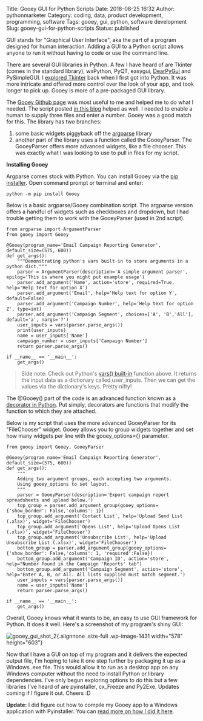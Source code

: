 Title: Gooey GUI for Python Scripts
Date: 2018-08-25 16:32
Author: pythonmarketer
Category: coding, data, product development, programming, software
Tags: gooey, gui, python, software development
Slug: gooey-gui-for-python-scripts
Status: published

GUI stands for "Graphical User Interface", aka the part of a program designed for human interaction. Adding a GUI to a Python script allows anyone to run it without having to code or use the command line.

There are several GUI libraries in Python. A few I have heard of are Tkinter (comes in the standard library), wxPython, PyQT, easygui, [DearPyGui](https://github.com/hoffstadt/DearPyGui) and PySimpleGUI. I [explored Tkinter](https://pythonmarketer.wordpress.com/2016/02/29/tkinter-and-python-libraries/) back when I first got into Python. It was more intricate and offered more control over the look of your app, and took longer to pick up. Gooey is more of a pre-packaged GUI library.

The [Gooey Github page](https://github.com/chriskiehl/Gooey) was most useful to me and helped me to do what I needed. The script posted [in this blog](http://pbpython.com/pandas-gui.html) helped as well. I needed to enable a human to supply three files and enter a number. Gooey was a good match for this. The library has two branches:

1.  some basic widgets piggyback off the [argparse](https://www.blog.pythonlibrary.org/2015/10/08/a-intro-to-argparse/) library
2.  another part of the library uses a function called the GooeyParser. The GooeyParser offers more advanced widgets, like a file chooser. This was exactly what I was looking to use to pull in files for my script.

**Installing Gooey**

Argparse comes stock with Python. You can install Gooey via the [pip installer](https://pythonmarketer.wordpress.com/2018/01/20/how-to-python-pip-install-new-libraries/). Open command prompt or terminal and enter:

`python -m pip install Gooey`

Below is a basic argparse/Gooey combination script. The argparse version offers a handful of widgets such as checkboxes and dropdown, but I had trouble getting them to work with the GooeyParser (used in 2nd script).

    from argparse import ArgumentParser
    from gooey import Gooey

    @Gooey(program_name='Email Campaign Reporting Generator', default_size=(575, 600))
    def get_args():
        """Demonstrating python's vars built-in to store arguments in a python dict."""
        parser = ArgumentParser(description='A simple argument parser', epilog='This is where you might put example usage')
        parser.add_argument('Name', action='store', required=True, help='Help text for option X')
        parser.add_argument('Email', help='Help text for option Y', default=False)
        parser.add_argument('Campaign Number', help='Help text for option Z', type=int)
        parser.add_argument('Campaign Segment', choices=['A', 'B','All'], default='a', nargs='?')
        user_inputs = vars(parser.parse_args())
        print(user_inputs) 
        name = user_inputs['Name']
        campaign_number = user_inputs['Campaign Number']
        return parser.parse_args()

    if __name__ == '__main__':
        get_args()

> Side note: Check out Python's [vars() built-in](https://docs.python.org/3/library/functions.html#vars) function above. It returns the input data as a dictionary called user_inputs. Then we can get the values via the dictionary's keys. Pretty nifty!

The \@Gooey() part of the code is an advanced function known as a [decorator in Python](https://www.python.org/dev/peps/pep-0318/). Put simply, decorators are functions that modify the function to which they are attached.

Below is my script that uses the more advanced GooeyParser for its "FileChooser" widget. Gooey allows you to group widgets together and set how many widgets per line with the gooey_options={} parameter.

    from gooey import Gooey, GooeyParser
     
    @Gooey(program_name='Email Campaign Reporting Generator', default_size=(575, 600))
    def get_args():
        """
        Adding two argument groups, each accepting two arguments. 
        Using gooey_options to set layout.
        """
        parser = GooeyParser(description='Export campaign report spreadsheets and upload below.')
        top_group = parser.add_argument_group(gooey_options={'show_border': False,'columns': 1})
        top_group.add_argument('Contact List', help='Upload Send List (.xlsx)', widget='FileChooser') 
        top_group.add_argument('Opens List', help='Upload Opens List (.xlsx)', widget='FileChooser')
        top_group.add_argument('Unsubscribe List', help='Upload Unsubscribe List (.xlsx)', widget='FileChooser')
        bottom_group = parser.add_argument_group(gooey_options={'show_border': False,'columns': 1, 'required':False})
        bottom_group.add_argument('Campaign ID', action='store', help="Number found in the Campaign 'Reports' tab")
        bottom_group.add_argument('Campaign Segment', action='store', help='Enter A, B, or All. All lists supplied must match segment.')
        user_inputs = vars(parser.parse_args())
        name = user_inputs['Name']
        return parser.parse_args()

    if __name__ == '__main__':
        get_args()

Overall, Gooey knows what it wants to be, an easy to use GUI framework for Python. It does it well. Here's a screenshot of my program's shiny GUI:

![gooey_gui_shot_2](https://pythonmarketer.files.wordpress.com/2018/08/gooey_gui_shot_2.png){.alignnone .size-full .wp-image-1431 width="578" height="603"}

Now that I have a GUI on top of my program and it delivers the expected output file, I'm hoping to take it one step further by packaging it up as a Windows .exe file. This would allow it to run as a desktop app on any Windows computer without the need to install Python or library dependencies. I've only begun exploring options to do this but a few libraries I've heard of are pyinstaller, cx_Freeze and Py2Exe. Updates coming if I figure it out. Cheers :D

**Update:** I did figure out how to compile my Gooey app to a Windows application with Pyinstaller. You can [read more on how I did it here](https://pythonmarketer.wordpress.com/2018/11/20/packaging-python-as-a-windows-app/).
